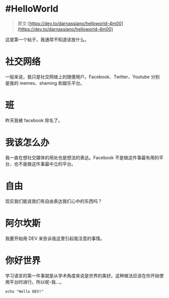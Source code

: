 # #HelloWorld

> 原文:[https://dev.to/darnassiano/helloworld-4m00](https://dev.to/darnassiano/helloworld-4m00)

这是第一个帖子，我通常不知道该放什么。

# [](#redes-sociales)社交网络

一般来说，我只是社交网络上的随便用户。Facebook、Twitter、Youtube 分别是我的 memes、shaming 和娱乐平台。

# [](#ban)班

昨天我被 facebook 除名了。

# [](#qu%C3%A9-har%C3%A9)我该怎么办

我一直在想社交媒体的用处也是想法的表达。Facebook 不是做这件事最有用的平台，也不是做这件事最中立的平台。

# [](#libertad)自由

现实我们能说我们有自由表达我们心中的东西吗？

# [](#alcances)阿尔坎斯

我要开始用 DEV 来告诉我这里引起我注意的事情。

# [](#hello-world)你好世界

学习语言的第一件事就是从学术角度来说是世界的美好。这种做法应该在你开始使用平台时进行。所以呢-我...。

`echo "Hello DEV!"`